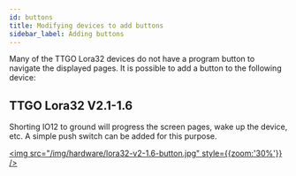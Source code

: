 ```yaml
---
id: buttons
title: Modifying devices to add buttons
sidebar_label: Adding buttons
---
```


Many of the TTGO Lora32 devices do not have a program button to navigate the displayed pages. It is possible to add a button to the following device:

## TTGO Lora32 V2.1-1.6

Shorting IO12 to ground will progress the screen pages, wake up the device, etc. A simple push switch can be added for this purpose.

[<img src="/img/hardware/lora32-v2-1.6-button.jpg" style={{zoom:'30%'}} />](/img/hardware/lora32-v2-1.6-button.jpg)

